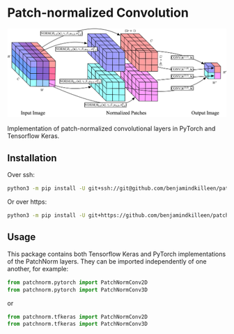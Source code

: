 # Patch-normalized Convolution

![patchnorm](patchnorm.png "patchnorm")

Implementation of patch-normalized convolutional layers in PyTorch and Tensorflow Keras.

## Installation

Over ssh:
```bash
python3 -m pip install -U git+ssh://git@github.com/benjamindkilleen/patchnorm.git --user
```

Or over https:
```bash
python3 -m pip install -U git+https://github.com/benjamindkilleen/patchnorm.git --user
```

## Usage

This package contains both Tensorflow Keras and PyTorch implementations of the PatchNorm layers.
They can be imported independently of one another, for example:
```python
from patchnorm.pytorch import PatchNormConv2D
from patchnorm.pytorch import PatchNormConv3D
```
or
```python
from patchnorm.tfkeras import PatchNormConv2D
from patchnorm.tfkeras import PatchNormConv3D
```
